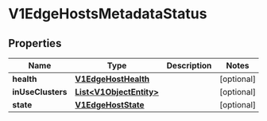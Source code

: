# V1EdgeHostsMetadataStatus

## Properties
Name | Type | Description | Notes
------------ | ------------- | ------------- | -------------
**health** | [**V1EdgeHostHealth**](V1EdgeHostHealth.md) |  |  [optional]
**inUseClusters** | [**List&lt;V1ObjectEntity&gt;**](V1ObjectEntity.md) |  |  [optional]
**state** | [**V1EdgeHostState**](V1EdgeHostState.md) |  |  [optional]
